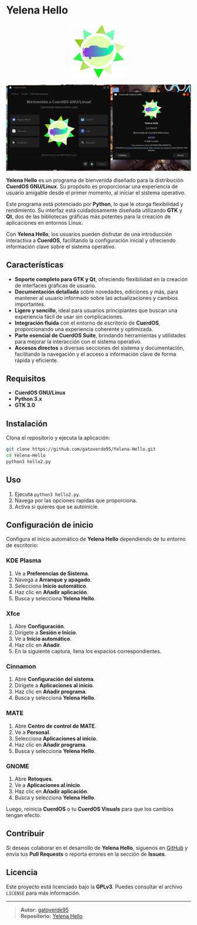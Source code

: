 # Yelena Hello

<p align="center">
  <img src="icons/prog1.svg" alt="Hello Logo" width="150"/>
</p>
<p align="center">
  <img src="captures/capture_hello2.png" alt="Captura 1" width="900"/>
</p>

**Yelena Hello** es un programa de bienvenida diseñado para la distribución **CuerdOS GNU/Linux**. Su propósito es proporcionar una experiencia de usuario amigable desde el primer momento, al iniciar el sistema operativo.

Este programa está potenciado por **Python**, lo que le otorga flexibilidad y rendimiento. Su interfaz está cuidadosamente diseñada utilizando **GTK** y **Qt**, dos de las bibliotecas gráficas más potentes para la creación de aplicaciones en entornos Linux.

Con **Yelena Hello**, los usuarios pueden disfrutar de una introducción interactiva a **CuerdOS**, facilitando la configuración inicial y ofreciendo información clave sobre el sistema operativo.

## Características

- **Soporte completo para GTK y Qt**, ofreciendo flexibilidad en la creación de interfaces gráficas de usuario.
- **Documentación detallada** sobre novedades, ediciones y más, para mantener al usuario informado sobre las actualizaciones y cambios importantes.
- **Ligero y sencillo**, ideal para usuarios principiantes que buscan una experiencia fácil de usar sin complicaciones.
- **Integración fluida** con el entorno de escritorio de **CuerdOS**, proporcionando una experiencia coherente y optimizada.
- **Parte esencial de CuerdOS Suite**, brindando herramientas y utilidades para mejorar la interacción con el sistema operativo.
- **Accesos directos** a diversas secciones del sistema y documentación, facilitando la navegación y el acceso a información clave de forma rápida y eficiente.

## Requisitos

- **CuerdOS GNU/Linux**
- **Python 3.x**
- **GTK 3.0**

## Instalación

Clona el repositorio y ejecuta la aplicación:

```bash
git clone https://github.com/gatoverde95/Yelena-Hello.git
cd Yelena-Hello
python3 hello2.py
```

## Uso

1. Ejecuta `python3 hello2.py`.
2. Navega por las opciones rapidas que proporciona.
3. Activa si quieres que se autoinicie.

## Configuración de inicio

Configura el inicio automático de **Yelena Hello** dependiendo de tu entorno de escritorio:

### KDE Plasma
1. Ve a **Preferencias de Sistema**.
2. Navega a **Arranque y apagado**.
3. Selecciona **Inicio automático**.
4. Haz clic en **Añadir aplicación**.
5. Busca y selecciona **Yelena Hello**.

### Xfce
1. Abre **Configuración**.
2. Dirígete a **Sesión e Inicio**.
3. Ve a **Inicio automático**.
4. Haz clic en **Añadir**.
5. En la siguiente captura, llena los espacios correspondientes.

### Cinnamon
1. Abre **Configuración del sistema**.
2. Dirígete a **Aplicaciones al inicio**.
3. Haz clic en **Añadir programa**.
4. Busca y selecciona **Yelena Hello**.

### MATE
1. Abre **Centro de control de MATE**.
2. Ve a **Personal**.
3. Selecciona **Aplicaciones al inicio**.
4. Haz clic en **Añadir programa**.
5. Busca y selecciona **Yelena Hello**.

### GNOME
1. Abre **Retoques**.
2. Ve a **Aplicaciones al inicio**.
3. Haz clic en **Añadir aplicación**.
4. Busca y selecciona **Yelena Hello**.

Luego, reinicia **CuerdOS** o tu **CuerdOS Visuals** para que los cambios tengan efecto.


## Contribuir

Si deseas colaborar en el desarrollo de **Yelena Hello**, síguenos en [GitHub](https://github.com/gatoverde95/Yelena-Hello) y envía tus **Pull Requests** o reporta errores en la sección de **Issues**.

## Licencia

Este proyecto está licenciado bajo la **GPLv3**. Puedes consultar el archivo `LICENSE` para más información.

---

> **Autor:** [gatoverde95](https://github.com/gatoverde95)  
> **Repositorio:** [Yelena Hello](https://github.com/gatoverde95/Yelena-Hello)
